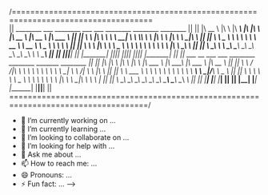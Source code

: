 /====================================================================================\
||   ________   ___   ________   ___  ___   ________   ________   ________          ||
||  |\   __  \ |\  \ |\   ____\ |\  \|\  \ |\   __  \ |\   __  \ |\   ___ \         ||
||  \ \  \|\  \\ \  \\ \  \___| \ \  \\\  \\ \  \|\  \\ \  \|\  \\ \  \_|\ \        ||
||   \ \   _  _\\ \  \\ \  \     \ \   __  \\ \   __  \\ \   _  _\\ \  \ \\ \       ||
||    \ \  \\  \|\ \  \\ \  \____ \ \  \ \  \\ \  \ \  \\ \  \\  \|\ \  \_\\ \      ||
||     \ \__\\ _\ \ \__\\ \_______\\ \__\ \__\\ \__\ \__\\ \__\\ _\ \ \_______\     ||
||      \|__|\|__| \|__| \|_______| \|__|\|__| \|__|\|__| \|__|\|__| \|_______|     ||
||   ___  __     ___        ___   ________    ________   _______    ________        ||
||  |\  \|\  \  |\  \      |\  \ |\   ___  \ |\   ____\ |\  ___ \  |\   __  \       ||
||  \ \  \/  /|_\ \  \     \ \  \\ \  \\ \  \\ \  \___| \ \   __/| \ \  \|\  \      ||
||   \ \   ___  \\ \  \     \ \  \\ \  \\ \  \\ \  \  ___\ \  \_|/__\ \   _  _\     ||
||    \ \  \\ \  \\ \  \____ \ \  \\ \  \\ \  \\ \  \|\  \\ \  \_|\ \\ \  \\  \|    ||
||     \ \__\\ \__\\ \_______\\ \__\\ \__\\ \__\\ \_______\\ \_______\\ \__\\ _\    ||
||      \|__| \|__| \|_______| \|__| \|__| \|__| \|_______| \|_______| \|__|\|__|   ||
\====================================================================================/



- 🔭 I’m currently working on ...
- 🌱 I’m currently learning ...
- 👯 I’m looking to collaborate on ...
- 🤔 I’m looking for help with ...
- 💬 Ask me about ...
- 📫 How to reach me: ...
- 😄 Pronouns: ...
- ⚡ Fun fact: ...
-->
